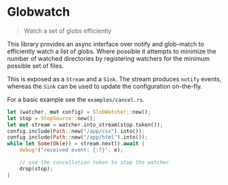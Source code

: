 # Globwatch

> Watch a set of globs efficiently

This library provides an async interface over notify and glob-match to
efficiently watch a list of globs. Where possible it attempts to minimize the
number of watched directories by registering watchers for the minimum possible
set of files.

This is exposed as a `Stream` and a `Sink`. The stream produces `notify` events,
whereas the `Sink` can be used to update the configuration on-the-fly.

For a basic example see the `examples/cancel.rs`.

```rust
let (watcher, mut config) = GlobWatcher::new();
let stop = StopSource::new();
let mut stream = watcher.into_stream(stop.token());
config.include(Path::new("/app/css").into());
config.include(Path::new("/app/html").into());
while let Some(Ok(e)) = stream.next().await {
    debug!("received event: {:?}", e);

    // use the cancellation token to stop the watcher
    drop(stop);
}
```
